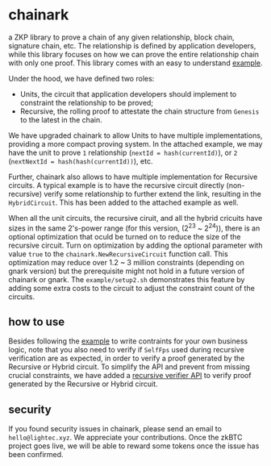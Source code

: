 # chainark
a ZKP library to prove a chain of any given relationship, block chain, signature chain, etc. The relationship is defined by application developers, while this library focuses on how we can prove the entire relationship chain with only one proof. This library comes with an easy to understand [example](example/README.md).

Under the hood, we have defined two roles:

- Units, the circuit that application developers should implement to constraint the relationship to be proved;
- Recursive, the rolling proof to attestate the chain structure from `Genesis` to the latest in the chain.

We have upgraded chainark to allow Units to have multiple implementations, providing a more compact proving system. In the attached example, we may have the unit to prove `1` relationship (`nextId = hash(currentId)`), or `2` (`nextNextId = hash(hash(currentId))`), etc. 

Further, chainark also allows to have multiple implementation for Recursive circuits. A typical example is to have the recursive circuit directly (non-recursive) verify some relationship to further extend the link, resulting in the `HybridCircuit`. This has been added to the attached example as well.

When all the unit circuits, the recursive ciruit, and all the hybrid cricuits have sizes in the same 2's-power range (for this version, ($2^{23}$ ~ $2^{24}$)), there is an optional optimization that oculd be turned on to reduce the size of the recursive circuit. Turn on optimization by adding the optional parameter with value `true` to the `chainark.NewRecursiveCircuit` function call. This optimization may reduce over 1.2 ~ 3 million constraints (depending on gnark version) but the prerequisite might not hold in a future version of chainark or gnark. The `example/setup2.sh` demonstrates this feature by adding some extra costs to the circuit to adjust the constraint count of the circuits.

## how to use
Besides following the [example](example/README.md) to write contraints for your own business logic, note that you also need to verify if `SelfFps` used during recursive verification are as expected, in order to verify a proof generated by the Recursive or Hybrid circuit. To simplify the API and prevent from missing crucial constraints, we have added a [recursive verifier API](./verifier.go) to verify proof generated by the Recursive or Hybrid circuit.

## security
If you found security issues in chainark, please send an email to `hello@lightec.xyz`. We appreciate your contributions. Once the zkBTC project goes live, we will be able to reward some tokens once the issue has been confirmed. 
